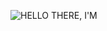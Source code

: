 ![HELLO THERE, I'M](https://user-images.githubusercontent.com/79332920/161124277-864b8fe5-a332-453d-afff-5a63ffb56495.gif)


<!--
**AbirLOUARD/AbirLOUARD** is a ✨ _special_ ✨ repository because its `README.md` (this file) appears on your GitHub profile.

Here are some ideas to get you started:

- 🔭 I’m currently working on ...
- 🌱 I’m currently learning ...
- 👯 I’m looking to collaborate on ...
- 🤔 I’m looking for help with ...
- 💬 Ask me about ...
- 📫 How to reach me: ...
- 😄 Pronouns: ...
- ⚡ Fun fact: ...
-->
